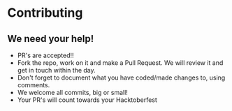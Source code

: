 # Contributing

## We need your help!
- PR's are accepted!!
- Fork the repo, work on it and make a Pull Request. We will review it and get in touch within the day.
- Don't forget to document what you have coded/made changes to, using comments.
- We welcome all commits, big or small!
- Your PR's will count towards your Hacktoberfest
